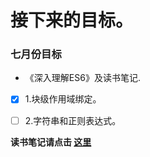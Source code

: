 # 接下来的目标。
### 七月份目标
* 《深入理解ES6》及读书笔记. 
- [x] 1.块级作用域绑定。  
- [ ] 2.字符串和正则表达式。 
 


**读书笔记请点击 [这里](https://github.com/timeTravelCYN/my_todo/issues)**
